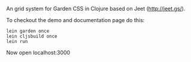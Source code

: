 An grid system for Garden CSS in Clojure based on Jeet (http://jeet.gs/).

To checkout the demo and documentation page do this:

    lein garden once
    lein cljsbuild once
    lein run

Now open localhost:3000
